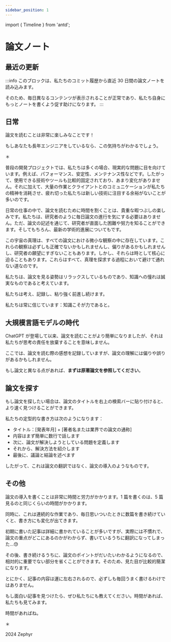 ```yaml
---
sidebar_position: 1
---
```


import { Timeline } from 'antd';

# 論文ノート

## 最近の更新

<!-- RECENT_UPDATES_START -->

<!-- RECENT_UPDATES_END -->

:::info
このブロックは、私たちのコミット履歴から直近 30 日間の論文ノートを読み込みます。

そのため、毎日異なるコンテンツが表示されることが正常であり、私たち自身にもっとノートを書くよう促す助けになります。
:::

## 日常

論文を読むことは非常に楽しみなことです！

もしあなたも長年エンジニアをしているなら、この気持ちがわかるでしょう。

＊

普段の開発プロジェクトでは、私たちは多くの場合、現実的な問題に目を向けています。例えば、パフォーマンス、安定性、メンテナンス性などです。したがって、使用できる技術やツールも比較的固定されており、あまり変化がありません。それに加えて、大量の作業とクライアントとのコミュニケーションが私たちの精神を消耗させ、疲れ切った私たちは新しい技術に注目する余裕がないことが多いのです。

日常の仕事の中で、論文を読むために時間を割くことは、貴重な暇つぶしの楽しみです。私たちは、研究者のように毎日論文の進行を気にする必要はありません。ただ、論文の記述を通じて、研究者が直面した困難や努力を知ることができます。そしてもちろん、最新の学術的進展についてもです。

この宇宙の真理は、すべての論文における微小な観察の中に存在しています。これらの観察は必ずしも正確でないかもしれませんし、偏りがあるかもしれませんし、研究者の願望にすぎないこともあります。しかし、それらは時として核心に迫ることもあります。これらはすべて、真理を探求する過程において避けて通れない道なのです。

私たちは、論文を見る姿勢はリラックスしているものであり、知識への憧れは誠実なものであると考えています。

私たちは考え、記録し、粘り強く前進し続けます。

私たちは常に信じています：知識こそが力であると。

## 大規模言語モデルの時代

ChatGPT が登場して以来、論文を読むことがより簡単になりましたが、それは私たちが思考の責任を放棄することを意味しません。

ここでは、論文を読む際の感想を記録していますが、論文の理解には偏りや誤りがあるかもしれません。

もし論文と異なる点があれば、**まずは原著論文を参照してください**。

## 論文を探す

もし論文を探したい場合は、論文のタイトルを右上の検索バーに貼り付けると、より速く見つけることができます。

私たちの定型的な書き方は次のようになります：

- タイトル：[発表年月] + [著者名または業界での論文の通称]
- 内容はまず簡単に数行で話します
- 次に、論文が解決しようとしている問題を定義します
- それから、解決方法を紹介します
- 最後に、議論と結論を述べます

したがって、これは論文の翻訳ではなく、論文の導入のようなものです。

## その他

論文の導入を書くことは非常に時間と労力がかかります。1 篇を書くのは、5 篇見るのと同じくらいの時間がかかります。

同時に、これは連続的な作業であり、毎日思いついたときに数篇を書き続けていくと、書き方にも変化が出てきます。

初期に書いた記事は詳細に書かれていることが多いですが、実際には不慣れで、論文の重点がどこにあるのかがわからず、書いているうちに翻訳になってしまった…😓

その後、書き続けるうちに、論文のポイントがだいたいわかるようになるので、相対的に重要でない部分を省くことができます。そのため、見た目が比較的簡潔になります。

とにかく、記事の内容は運に左右されるので、必ずしも毎回うまく書けるわけではありません。

もし面白い記事を見つけたら、ぜひ私たちにも教えてください。時間があれば、私たちも見てみます。

時間があればね。

＊

2024 Zephyr
